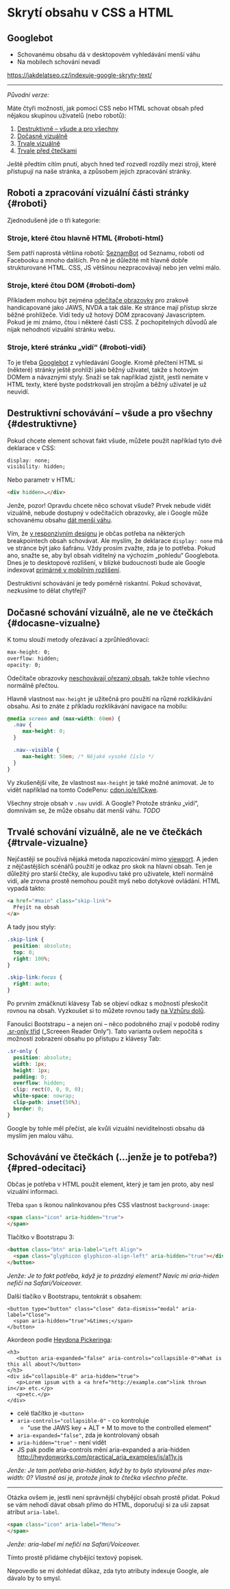 # Skrytí obsahu v CSS a HTML

## Googlebot

* Schovanému obsahu dá v desktopovém vyhledávání menší váhu
* Na mobilech schování nevadí

https://jakdelatseo.cz/indexuje-google-skryty-text/



----

*Původní verze:*

Máte čtyři možnosti, jak pomocí CSS nebo HTML schovat obsah před nějakou skupinou uživatelů (nebo robotů):

1. [Destruktivně – všude a pro všechny](#destruktivne) 
2. [Dočasně vizuálně](#docasne-vizualne)  
3. [Trvale vizuálně](#trvale-vizualne) 
4. [Trvale před čtečkami](#pred-odecitaci) 

Ještě předtím cítím pnutí, abych hned teď rozvedl rozdíly mezi stroji, které přistupují na naše stránka, a způsobem jejich zpracování stránky.


## Roboti a zpracování vizuální části stránky {#roboti}

Zjednodušeně jde o tři kategorie:

### Stroje, které čtou hlavně HTML {#roboti-html}

Sem patří naprostá většina robotů: [SeznamBot](https://napoveda.seznam.cz/cz/fulltext-hledani-v-internetu/seznambot/) od Seznamu, roboti od Facebooku a mnoho dalších. Pro ně je důležité mít hlavně dobře strukturované HTML. CSS, JS většinou nezpracovávají nebo jen velmi málo.

### Stroje, které čtou DOM {#roboti-dom}

Příkladem mohou být zejména [odečítače obrazovky](testovani-odecitace.md) pro zrakově handicapované jako JAWS, NVDA a tak dále. Ke stránce mají přístup skrze běžné prohlížeče. Vidí tedy už hotový DOM zpracovaný Javascriptem. Pokud je mi známo, čtou i některé části CSS. Z pochopitelných důvodů ale nijak nehodnotí vizuální stránku webu. 

### Stroje, které stránku „vidí“ {#roboti-vidi}

To je třeba [Googlebot](https://support.google.com/webmasters/answer/182072?hl=cs) z vyhledávání Google. Kromě přečtení HTML si (některé) stránky ještě prohlíží jako běžný uživatel, takže s hotovým DOMem a návaznými styly. Snaží se tak například zjistit, jestli nemáte v HTML texty, které byste podstrkovali jen strojům a běžný uživatel je už neuvidí.


## Destruktivní schovávání – všude a pro všechny {#destruktivne}

Pokud chcete element schovat fakt všude, můžete použít například tyto dvě deklarace v CSS:

```css
display: none; 
visibility: hidden;
```

Nebo parametr v HTML:

```html
<div hidden>…</div>
```

Jenže, pozor! Opravdu chcete něco schovat všude? Prvek nebude vidět vizuálně, nebude dostupný v odečítačích obrazovky, ale i Google může schovanému obsahu [dát menší váhu](https://www.seroundtable.com/google-display-none-20626.html). 

Vím, že [v responzivním designu](https://www.vzhurudolu.cz/responzivni-design) je občas potřeba na některých breakpointech obsah schovávat. Ale myslím, že deklarace `display: none` má ve stránce být jako šafránu. Vždy prosím zvažte, zda je to potřeba. Pokud ano, snažte se, aby byl obsah viditelný na výchozím „pohledu“ Googlebota. Dnes je to desktopové rozlišení, v blízké budoucnosti bude ale Google indexovat [primárně v mobilním rozlišení](https://www.vzhurudolu.cz/blog/73-google-mobile-first).

Destruktivní schovávání je tedy poměrně riskantní. Pokud schovávat, nezkusíme to dělat chytřeji?


## Dočasné schování vizuálně, ale ne ve čtečkách {#docasne-vizualne}

K tomu slouží metody ořezávací a zprůhledňovací:

```css
max-height: 0;
overflow: hidden;
opacity: 0;
```

Odečítače obrazovky [neschovávají ořezaný obsah](https://webaim.org/blog/screen-readers-and-css/), takže tohle všechno normálně přečtou.

Hlavně vlastnost `max-height` je užitečná pro použití na různé rozklikávání obsahu. Asi to znáte z příkladu rozklikávání navigace na mobilu:

```css
@media screen and (max-width: 60em) {
  .nav {
     max-height: 0;
  }  

  .nav--visible {
     max-height: 50em; /* Nějaké vysoké číslo */
  }
}
```

Vy zkušenější víte, že vlastnost `max-height` je také možné animovat. Je to vidět například na tomto CodePenu: [cdpn.io/e/ICkwe](https://codepen.io/LFeh/pen/ICkwe).

Všechny stroje obsah v `.nav` uvidí. A Google? Protože stránku „vidí“, domnívám se, že může obsahu dát menší váhu. *TODO*


## Trvalé schování vizuálně, ale ne ve čtečkách {#trvale-vizualne}

Nejčastěji se používá nějaká metoda napozicování mimo [viewport](viewport.md). A jeden z nějčastějších scénářů použití je odkaz pro skok na hlavní obsah. Ten je důležitý pro starší čtečky, ale kupodivu také pro uživatele, kteří normálně vidí, ale zrovna prostě nemohou použít myš nebo dotykové ovládání. HTML vypadá takto:

```html
<a href="#main" class="skip-link">
  Přejít na obsah
</a>
```

A tady jsou styly:

```css
.skip-link {
  position: absolute;
  top: 0;
  right: 100%;
}

.skip-link:focus {
  right: auto;
}
```

Po prvním zmáčknutí klávesy Tab se objeví odkaz s možností přeskočit rovnou na obsah. Vyzkoušet si to můžete rovnou tady [na Vzhůru dolů](https://www.vzhurudolu.cz).

Fanoušci Bootstrapu – a nejen oni – něco podobného znají v podobě rodiny [.sr-only tříd](https://getbootstrap.com/docs/4.0/utilities/screenreaders/) („Screeen Reader Only“). Tato varianta ovšem nepočítá s možností zobrazení obsahu po přístupu z klávesy Tab:

```css
.sr-only {
  position: absolute;
  width: 1px;
  height: 1px;
  padding: 0;
  overflow: hidden;
  clip: rect(0, 0, 0, 0);
  white-space: nowrap;
  clip-path: inset(50%);
  border: 0;
}
```

Google by tohle měl přečíst, ale kvůli vizuální neviditelnosti obsahu dá myslím jen malou váhu.


## Schovávání ve čtečkách (…jenže je to potřeba?) {#pred-odecitaci} 

Občas je potřeba v HTML použít element, který je tam jen proto, aby nesl vizuální informaci. 

Třeba `span` s ikonou nalinkovanou přes CSS vlastnost `background-image`:

```html
<span class="icon" aria-hidden="true">
</span>
```

Tlačítko v Bootstrapu 3:

```html
<button class="btn" aria-label="Left Align">
  <span class="glyphicon glyphicon-align-left" aria-hidden="true"></div>
</button>
```

*Jenže: Je to fakt potřeba, když je to prázdný element? Navíc mi aria-hiden nefičí na Safari/Voiceover.*

Další tlačíko v Bootstrapu, tentokrát s obsahem:

```
<button type="button" class="close" data-dismiss="modal" aria-label="Close">
  <span aria-hidden="true">&times;</span>
</button>
```

Akordeon podle [Heydona Pickeringa](http://heydonworks.com/practical_aria_examples/#progressive-collapsibles):

```
<h3>
   <button aria-expanded="false" aria-controls="collapsible-0">What is this all about?</button>
</h3>
<div id="collapsible-0" aria-hidden="true">
   <p>Lorem ipsum with a <a href="http://example.com">link thrown in</a> etc.</p>
   <p>etc.</p>
</div>
```

* celé tlačítko je `<button>`
*  `aria-controls="collapsible-0"` - co kontroluje
    * "use the JAWS key + ALT + M to move to the controlled element"
* `aria-expanded="false"`, zda je kontrolovaný obsah
* `aria-hidden="true"` - není vidět
* JS pak podle aria-controls mění aria-expanded a aria-hidden http://heydonworks.com/practical_aria_examples/js/a11y.js


*Jenže: Je tam potřeba aria-hidden, když by to bylo stylované přes max-width: 0? Vlastně asi je, protože jinak to čtečka všechno přečte.*

---

Otázka ovšem je, jestli není správnější chybějící obsah prostě přidat. Pokud se vám nehodí dávat obsah přímo do HTML, doporučuji si za uši zapsat atribut `aria-label`.

```html
<span class="icon" aria-label="Menu">
</span>
```

*Jenže: aria-label mi nefičí na Safari/Voiceover.*

Tímto prostě přidáme chybějící textový popisek.

Nepovedlo se mi dohledat důkaz, zda tyto atributy indexuje Google, ale dávalo by to smysl.


